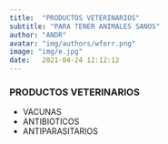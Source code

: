 ```yaml
---
title:  "PRODUCTOS VETERINARIOS"
subtitle: "PARA TENER ANIMALES SANOS"
author: "ANDR"
avatar: "img/authors/wferr.png"
image: "img/e.jpg"
date:   2021-04-24 12:12:12
---
```


### PRODUCTOS VETERINARIOS
- VACUNAS
- ANTIBIOTICOS
- ANTIPARASITARIOS
